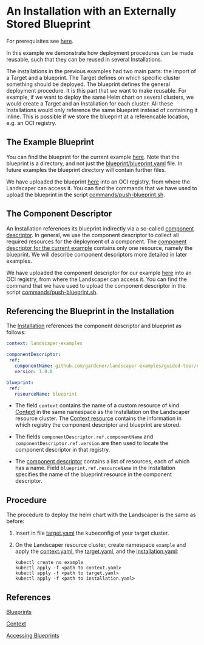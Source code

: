 # An Installation with an Externally Stored Blueprint

For prerequisites see [here](../../README.md#prerequisites-and-basic-definitions).

In this example we demonstrate how deployment procedures can be made reusable, such that they can be reused in 
several Installations.

The installations in the previous examples had two main parts: the import of a Target and a blueprint.
The Target defines on which specific cluster something should be deployed. 
The blueprint defines the general deployment procedure. It is this part that we want to make reusable.
For example, if we want to deploy the same Helm chart on several clusters, we would create a Target and an Installation
for each cluster. All these Installations would only reference the same blueprint instead of containing it inline.
This is possible if we store the blueprint at a referencable location, e.g. an OCI registry.

## The Example Blueprint

You can find the blueprint for the current example [here](./blueprint). 
Note that the blueprint is a directory, and not just the [blueprint/blueprint.yaml](./blueprint/blueprint.yaml) file.
In future examples the blueprint directory will contain further files.

We have uploaded the blueprint
[here](https://eu.gcr.io/gardener-project/landscaper/examples/blueprints/external-blueprint)
into an OCI registry, from where the Landscaper can access it.
You can find the commands that we have used to upload the blueprint in the script 
[commands/push-blueprint.sh](./commands/push-blueprint.sh).


## The Component Descriptor

An Installation references its blueprint indirectly via a so-called 
[component descriptor](../../../concepts/Glossary.md#_component-descriptor_).
In general, we use the component descriptor to collect all required resources for the deployment of a component.
The [component descriptor for the current example](./component-descriptor.yaml) contains only one resource, namely the 
blueprint. We will describe component descriptors more detailed in later examples.

We have uploaded the component descriptor for our example
[here](https://eu.gcr.io/gardener-project/landscaper/examples/component-descriptors/github.com/gardener/landscaper-examples/guided-tour/external-blueprint)
into an OCI registry, from where the Landscaper can access it.
You can find the command that we have used to upload the component descriptor in the script
[commands/push-blueprint.sh](./commands/push-component-descriptor.sh).


## Referencing the Blueprint in the Installation

The [Installation](./installation/installation.yaml) references the component descriptor and blueprint as follows:  

```yaml
context: landscaper-examples

componentDescriptor:
 ref:
   componentName: github.com/gardener/landscaper-examples/guided-tour/external-blueprint
   version: 1.0.0

blueprint:
 ref:
   resourceName: blueprint
```

- The field `context` contains the name of a custom resource of kind [Context](../../../usage/Context.md) 
  in the same namespace as the Installation on the Landscaper resource cluster.
  The [Context resource](./installation/context.yaml) contains the information in which registry the component 
  descriptor and blueprint are stored.

- The fields `componentDescriptor.ref.componentName` and `componentDescriptor.ref.version` are then used to locate the 
  component descriptor in that registry. 

- The [component descriptor](./component-descriptor.yaml) contains a list of resources, each of which has a name.
  Field `blueprint.ref.resourceName` in the Installation specifies the name of the blueprint resource in the 
  component descriptor. 


## Procedure

The procedure to deploy the helm chart with the Landscaper is the same as before:

1. Insert in file [target.yaml](installation/target.yaml) the kubeconfig of your target cluster.

2. On the Landscaper resource cluster, create namespace `example` and apply
   the [context.yaml](./installation/context.yaml),
   the [target.yaml](installation/target.yaml), and the [installation.yaml](installation/installation.yaml):

   ```shell
   kubectl create ns example
   kubectl apply -f <path to context.yaml>
   kubectl apply -f <path to target.yaml>
   kubectl apply -f <path to installation.yaml>
   ```


## References 

[Blueprints](../../../usage/Blueprints.md)

[Context](../../../usage/Context.md)

[Accessing Blueprints](../../../usage/AccessingBlueprints.md)
